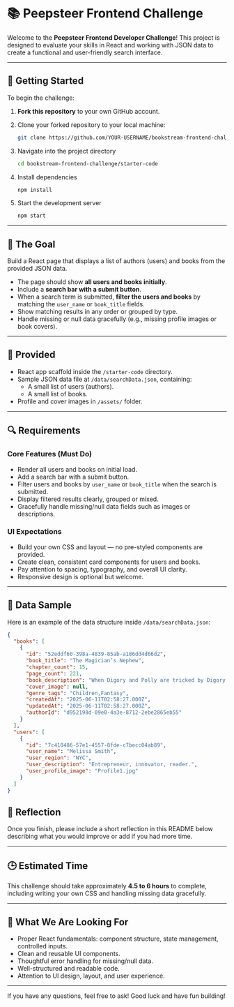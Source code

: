 # 📚 Peepsteer Frontend Challenge

Welcome to the **Peepsteer Frontend Developer Challenge**! This project is designed to evaluate your skills in React and working with JSON data to create a functional and user-friendly search interface.

---

## 🚀 Getting Started

To begin the challenge:

1. **Fork this repository** to your own GitHub account.
2. Clone your forked repository to your local machine:

   ```bash
   git clone https://github.com/YOUR-USERNAME/bookstream-frontend-challenge.git
   ```

3. Navigate into the project directory
   ```bash
   cd bookstream-frontend-challenge/starter-code
   ```
4. Install dependencies
   ```bash
   npm install
   ```
5. Start the development server

   ```bash
   npm start

   ```

---

## 🧠 The Goal

Build a React page that displays a list of authors (users) and books from the provided JSON data.

- The page should show **all users and books initially**.
- Include a **search bar with a submit button**.
- When a search term is submitted, **filter the users and books** by matching the `user_name` or `book_title` fields.
- Show matching results in any order or grouped by type.
- Handle missing or null data gracefully (e.g., missing profile images or book covers).

---

## 📁 Provided

- React app scaffold inside the `/starter-code` directory.
- Sample JSON data file at `/data/searchData.json`, containing:
  - A small list of users (authors).
  - A small list of books.
- Profile and cover images in `/assets/` folder.

---

## 🔍 Requirements

### Core Features (Must Do)

- Render all users and books on initial load.
- Add a search bar with a submit button.
- Filter users and books by `user_name` or `book_title` when the search is submitted.
- Display filtered results clearly, grouped or mixed.
- Gracefully handle missing/null data fields such as images or descriptions.

### UI Expectations

- Build your own CSS and layout — no pre-styled components are provided.
- Create clean, consistent card components for users and books.
- Pay attention to spacing, typography, and overall UI clarity.
- Responsive design is optional but welcome.

---

## 🧪 Data Sample

Here is an example of the data structure inside `/data/searchData.json`:

```json
{
  "books": [
    {
      "id": "52eddf60-398a-4839-85ab-a186dd4d66d2",
      "book_title": "The Magician’s Nephew",
      "chapter_count": 15,
      "page_count": 221,
      "book_description": "When Digory and Polly are tricked by Digory’s peculiar Uncle Andrew into becoming part of an experiment...",
      "cover_image": null,
      "genre_tags": "Children,Fantasy",
      "createdAt": "2025-06-11T02:58:27.000Z",
      "updatedAt": "2025-06-11T02:58:27.000Z",
      "authorId": "d952198d-09e0-4a3e-8712-2ebe2865eb55"
    }
  ],
  "users": [
    {
      "id": "7c410486-57e1-4557-8fde-c7becc04ab89",
      "user_name": "Melissa Smith",
      "user_region": "NYC",
      "user_description": "Entrepreneur, innovator, reader.",
      "user_profile_image": "Profile1.jpg"
    }
  ]
}
```

## 📝 Reflection

Once you finish, please include a short reflection in this README below describing what you would improve or add if you had more time.

---

## 🕒 Estimated Time

This challenge should take approximately **4.5 to 6 hours** to complete, including writing your own CSS and handling missing data gracefully.

---

## 🎯 What We Are Looking For

- Proper React fundamentals: component structure, state management, controlled inputs.
- Clean and reusable UI components.
- Thoughtful error handling for missing/null data.
- Well-structured and readable code.
- Attention to UI design, layout, and user experience.

---

If you have any questions, feel free to ask! Good luck and have fun building!

```

```

